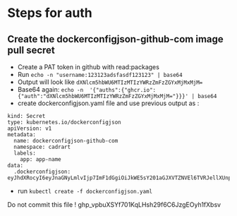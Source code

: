# Steps for auth

## Create the dockerconfigjson-github-com image pull secret

- Create a PAT token in github with read:packages
- Run `echo -n "username:123123adsfasdf123123" | base64`
- Output will look like `dXNlcm5hbWU6MTIzMTIzYWRzZmFzZGYxMjMxMjM=`
- Base64 again: `echo -n  '{"auths":{"ghcr.io":{"auth":"dXNlcm5hbWU6MTIzMTIzYWRzZmFzZGYxMjMxMjM="}}}' | base64`
- create dockerconfigjson.yaml file and use previous output as :

```
kind: Secret
type: kubernetes.io/dockerconfigjson
apiVersion: v1
metadata:
  name: dockerconfigjson-github-com
  namespace: cadrart
  labels:
    app: app-name
data:
  .dockerconfigjson: eyJhdXRocyI6eyJnaGNyLmlvIjp7ImF1dGgiOiJkWE5sY201aGJXVTZNVEl6TVRJellXUnpabUZ6WkdZeE1qTXhNak09In19fQ==
```

- run `kubectl create -f dockerconfigjson.yaml`

Do not commit this file !
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
